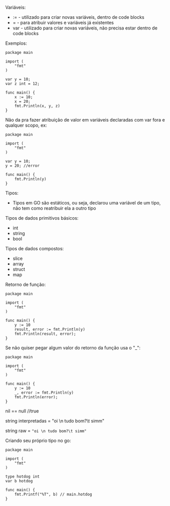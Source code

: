 Variáveis:

* :=    - utilizado para criar novas variáveis, dentro de code blocks
* =     - para atribuir valores e variáveis já existentes
* var   - utilizado para criar novas variáveis, não precisa estar dentro de code blocks

Exemplos:

```
package main

import (
    "fmt"
)

var y = 10;
var z int = 12;

func main() {
    x := 10;
    x = 20;
    fmt.Println(x, y, z)
}
```

Não da pra fazer atribuição de valor em variáveis declaradas com var fora e qualquer scopo, ex:

```
package main

import (
    "fmt"
)

var y = 10;
y = 20; //error

func main() {
    fmt.Println(y)
}
```

Tipos:

* Tipos em GO são estáticos, ou seja, declarou uma variável de um tipo, não tem como reatribuir ela a outro tipo

Tipos de dados primitivos básicos:

* int
* string
* bool

Tipos de dados compostos:

* slice
* array
* struct
* map

Retorno de função:

```
package main

import (
    "fmt"
)

func main() {
    y := 10
    result, error := fmt.Println(y)
    fmt.Println(result, error);
}
```

Se não quiser pegar algum valor do retorno da função usa o "_":

```
package main

import (
    "fmt"
)

func main() {
    y := 10
    _, error := fmt.Println(y)
    fmt.Println(error);
}
```

nil == null //true

string interpretadas = "oi \n tudo bom?\t simm"

string raw = `"oi \n tudo bom?\t simm"`

Criando seu próprio tipo no go:

```
package main

import (
    "fmt"
)

type hotdog int
var b hotdog

func main() {
    fmt.Printf("%T", b) // main.hotdog
}
```

